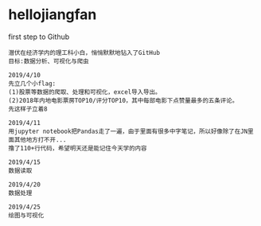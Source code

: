 # hellojiangfan
first step to Github

	潜伏在经济学内的理工科小白，悄悄默默地钻入了GitHub
	目标:数据分析、可视化与爬虫

	2019/4/10
	先立几个小flag:
	(1)股票等数据的爬取、处理和可视化，excel导入导出。
	(2)2018年内地电影票房TOP10/评分TOP10，其中每部电影下点赞量最多的五条评论。
	先这样子立着8

	2019/4/11
	用jupyter notebook把Pandas走了一遍，由于里面有很多中字笔记，所以好像除了在JN里面其他地方打不开...
	撸了110+行代码，希望明天还是能记住今天学的内容

	2019/4/15
	数据读取

	2019/4/20
	数据处理

	2019/4/25
	绘图与可视化
